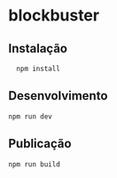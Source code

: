 # blockbuster

## Instalação

```
  npm install
```

## Desenvolvimento
```
npm run dev
```

## Publicação

```
npm run build
```
